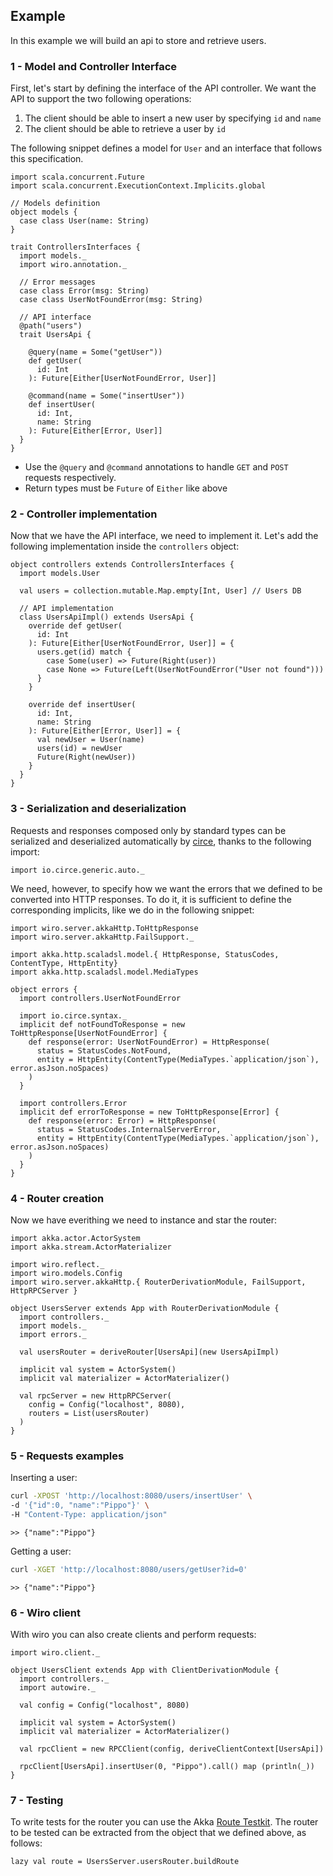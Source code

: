 ## Example

In this example we will build an api to store and retrieve users.

### 1 - Model and Controller Interface

First, let's start by defining the interface of the API controller. We want the API to support the two following
operations:

1. The client should be able to insert a new user by specifying `id` and `name`
2. The client should be able to retrieve a user by `id`

The following snippet defines a model for `User` and an interface that follows this specification.

```tut:silent
import scala.concurrent.Future
import scala.concurrent.ExecutionContext.Implicits.global

// Models definition
object models {
  case class User(name: String)
}

trait ControllersInterfaces {
  import models._
  import wiro.annotation._

  // Error messages
  case class Error(msg: String)
  case class UserNotFoundError(msg: String)

  // API interface
  @path("users")
  trait UsersApi {

    @query(name = Some("getUser"))
    def getUser(
      id: Int
    ): Future[Either[UserNotFoundError, User]]

    @command(name = Some("insertUser"))
    def insertUser(
      id: Int,
      name: String
    ): Future[Either[Error, User]]
  }
}

```
* Use the `@query` and `@command` annotations to handle `GET` and `POST` requests respectively.
* Return types must be `Future` of `Either` like above

### 2 - Controller implementation

Now that we have the API interface, we need to implement it. Let's add the following implementation
inside the `controllers` object:

```tut:silent
object controllers extends ControllersInterfaces {
  import models.User

  val users = collection.mutable.Map.empty[Int, User] // Users DB

  // API implementation
  class UsersApiImpl() extends UsersApi {
    override def getUser(
      id: Int
    ): Future[Either[UserNotFoundError, User]] = {
      users.get(id) match {
        case Some(user) => Future(Right(user))
        case None => Future(Left(UserNotFoundError("User not found")))
      }
    }

    override def insertUser(
      id: Int,
      name: String
    ): Future[Either[Error, User]] = {
      val newUser = User(name)
      users(id) = newUser
      Future(Right(newUser))
    }
  }
}
```
### 3 - Serialization and deserialization

Requests and responses composed only by standard types can be serialized and deserialized automatically by [circe](https://github.com/circe/circe), thanks to the following import:

```tut:silent
import io.circe.generic.auto._
```

We need, however, to specify how we want the errors that we defined to be converted into HTTP responses. To do it, it is sufficient to define the corresponding implicits, like we do in the following snippet:

```tut:silent
import wiro.server.akkaHttp.ToHttpResponse
import wiro.server.akkaHttp.FailSupport._

import akka.http.scaladsl.model.{ HttpResponse, StatusCodes, ContentType, HttpEntity}
import akka.http.scaladsl.model.MediaTypes

object errors {
  import controllers.UserNotFoundError

  import io.circe.syntax._
  implicit def notFoundToResponse = new ToHttpResponse[UserNotFoundError] {
    def response(error: UserNotFoundError) = HttpResponse(
      status = StatusCodes.NotFound,
      entity = HttpEntity(ContentType(MediaTypes.`application/json`), error.asJson.noSpaces)
    )
  }

  import controllers.Error
  implicit def errorToResponse = new ToHttpResponse[Error] {
    def response(error: Error) = HttpResponse(
      status = StatusCodes.InternalServerError,
      entity = HttpEntity(ContentType(MediaTypes.`application/json`), error.asJson.noSpaces)
    )
  }
}
```

### 4 - Router creation

Now we have everithing we need to instance and star the router:

```tut:silent
import akka.actor.ActorSystem
import akka.stream.ActorMaterializer

import wiro.reflect._
import wiro.models.Config
import wiro.server.akkaHttp.{ RouterDerivationModule, FailSupport, HttpRPCServer }

object UsersServer extends App with RouterDerivationModule {
  import controllers._
  import models._
  import errors._

  val usersRouter = deriveRouter[UsersApi](new UsersApiImpl)

  implicit val system = ActorSystem()
  implicit val materializer = ActorMaterializer()

  val rpcServer = new HttpRPCServer(
    config = Config("localhost", 8080),
    routers = List(usersRouter)
  )
}
```

### 5 - Requests examples

Inserting a user:

```bash
curl -XPOST 'http://localhost:8080/users/insertUser' \
-d '{"id":0, "name":"Pippo"}' \
-H "Content-Type: application/json"
```

`>> {"name":"Pippo"}`

Getting a user:
```bash
curl -XGET 'http://localhost:8080/users/getUser?id=0'
```

`>> {"name":"Pippo"}`

### 6 - Wiro client

With wiro you can also create clients and perform requests:

```tut:silent
import wiro.client._

object UsersClient extends App with ClientDerivationModule {
  import controllers._
  import autowire._

  val config = Config("localhost", 8080)

  implicit val system = ActorSystem()
  implicit val materializer = ActorMaterializer()

  val rpcClient = new RPCClient(config, deriveClientContext[UsersApi])

  rpcClient[UsersApi].insertUser(0, "Pippo").call() map (println(_))
}
```

### 7 - Testing

To write tests for the router you can use the Akka [Route Testkit](http://doc.akka.io/docs/akka-http/current/scala/http/routing-dsl/testkit.html). The router to be tested can be extracted from the object that we defined above, as follows:

```tut:silent
lazy val route = UsersServer.usersRouter.buildRoute
```


